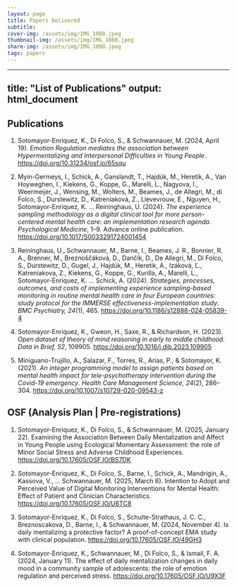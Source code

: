 ```yaml
---
layout: page
title: Papers Delivered
subtitle: 
cover-img: /assets/img/IMG_1088.jpeg
thumbnail-img: /assets/img/IMG_1088.jpeg
share-img: /assets/img/IMG_1088.jpeg
tags: papers
---
```


---
title: "List of Publications"
output: html_document
---

## Publications

1. Sotomayor-Enriquez, K., Di Folco, S., & Schwannauer, M. (2024, April 19). *Emotion Regulation mediates the association between Hypermentalizing and Interpersonal Difficulties in Young People*. https://doi.org/10.31234/osf.io/65squ

2. Myin-Germeys, I., Schick, A., Ganslandt, T., Hajdúk, M., Heretik, A., Van Hoyweghen, I., Kiekens, G., Koppe, G., Marelli, L., Nagyova, I., Weermeijer, J., Wensing, M., Wolters, M., Beames, J., de Allegri, M., di Folco, S., Durstewitz, D., Katreniaková, Z., Lievevrouw, E., Nguyen, H., Sotomayor-Enriquez, K. … Reininghaus, U. (2024). *The experience sampling methodology as a digital clinical tool for more person-centered mental health care: an implementation research agenda*. *Psychological Medicine*, 1–9. Advance online publication. https://doi.org/10.1017/S0033291724001454

3. Reininghaus, U., Schwannauer, M., Barne, I., Beames, J. R., Bonnier, R. A., Brenner, M., Breznoščáková, D., Dančík, D., De Allegri, M., Di Folco, S., Durstewitz, D., Gugel, J., Hajdúk, M., Heretik, A., Izáková, Ľ., Katreniakova, Z., Kiekens, G., Koppe, G., Kurilla, A., Marelli, L., Sotomayor-Enriquez, K. … Schick, A. (2024). *Strategies, processes, outcomes, and costs of implementing experience sampling-based monitoring in routine mental health care in four European countries: study protocol for the IMMERSE effectiveness-implementation study*. *BMC Psychiatry, 24*(1), 465. https://doi.org/10.1186/s12888-024-05839-4

4. Sotomayor-Enriquez, K., Gweon, H., Saxe, R., & Richardson, H. (2023). *Open dataset of theory of mind reasoning in early to middle childhood*. *Data in Brief, 52*, 109905. https://doi.org/10.1016/j.dib.2023.109905

5. Miniguano-Trujillo, A., Salazar, F., Torres, R., Arias, P., & Sotomayor, K. (2021). *An integer programming model to assign patients based on mental health impact for tele-psychotherapy intervention during the Covid-19 emergency*. *Health Care Management Science, 24*(2), 286–304. https://doi.org/10.1007/s10729-020-09543-z

## OSF (Analysis Plan | Pre-registrations)

1. Sotomayor-Enriquez, K., Di Folco, S., & Schwannauer, M. (2025, January 22). Examining the Association Between Daily Mentalization and Affect in Young People using Ecological Momentary Assessment: the role of Minor Social Stress and Adverse Childhood Experiences. https://doi.org/10.17605/OSF.IO/BS7DK

2. Sotomayor-Enriquez, K., Di Folco, S., Barne, I., Schick, A., Mandrigin, A., Kassova, V., … Schwannauer, M. (2025, March 6). Intention to Adopt and Perceived Value of Digital Monitoring Interventions for Mental Health: Effect of Patient and Clinician Characteristics. https://doi.org/10.17605/OSF.IO/U6TC8

3. Sotomayor-Enriquez, K., Di Folco, S., Schulte-Strathaus, J. C. C., Breznoscakova, D., Barne, I., & Schwannauer, M. (2024, November 4). Is daily mentalizing a protective factor? A proof-of-concept EMA study with clinical population. https://doi.org/10.17605/OSF.IO/49GH3 

4. Sotomayor-Enriquez, K., Schwannauer, M., Di Folco, S., & Ismail, F. A. (2024, January 11). The effect of daily mentalization changes in daily mood in a community sample of adolescents: the role of emotion regulation and perceived stress. https://doi.org/10.17605/OSF.IO/U9X3F
